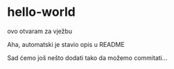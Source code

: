 # hello-world
ovo otvaram za vježbu

Aha, automatski je stavio opis u README

Sad ćemo još nešto dodati tako da možemo commitati...
